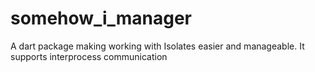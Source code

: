 # somehow_i_manager
A dart package making working with Isolates easier and manageable. It supports interprocess communication
